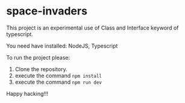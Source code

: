 # space-invaders
This project is an experimental use of Class and Interface keyword of typescript.

You need have installed: NodeJS, Typescript

To run the project please:
1) Clone the repository.
2) execute the command `npm install`
3) execute the command `npm run dev`

Happy hacking!!!
